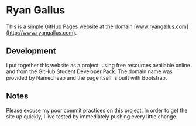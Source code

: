 # Ryan Gallus
This is a simple GitHub Pages website at the domain [www.ryangallus.com](http://www.ryangallus.com).


## Development
I put together this website as a project, using free resources available online and from the GitHub Student Developer Pack. The domain name was provided by Namecheap and the page itself is built with Bootstrap.


## Notes
Please excuse my poor commit practices on this project. In order to get the site up quickly, I live tested by immediately pushing every little change.
